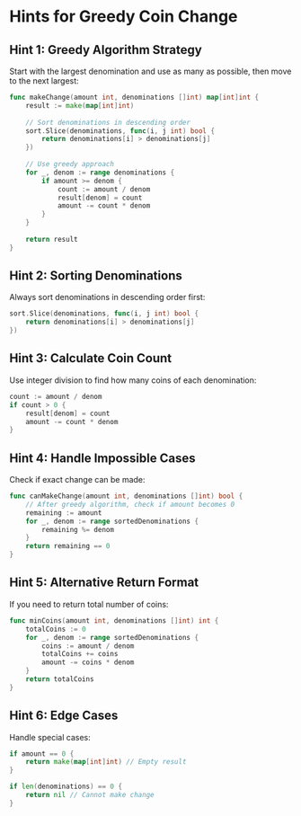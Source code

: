 # Hints for Greedy Coin Change

## Hint 1: Greedy Algorithm Strategy
Start with the largest denomination and use as many as possible, then move to the next largest:
```go
func makeChange(amount int, denominations []int) map[int]int {
    result := make(map[int]int)
    
    // Sort denominations in descending order
    sort.Slice(denominations, func(i, j int) bool {
        return denominations[i] > denominations[j]
    })
    
    // Use greedy approach
    for _, denom := range denominations {
        if amount >= denom {
            count := amount / denom
            result[denom] = count
            amount -= count * denom
        }
    }
    
    return result
}
```

## Hint 2: Sorting Denominations
Always sort denominations in descending order first:
```go
sort.Slice(denominations, func(i, j int) bool {
    return denominations[i] > denominations[j]
})
```

## Hint 3: Calculate Coin Count
Use integer division to find how many coins of each denomination:
```go
count := amount / denom
if count > 0 {
    result[denom] = count
    amount -= count * denom
}
```

## Hint 4: Handle Impossible Cases
Check if exact change can be made:
```go
func canMakeChange(amount int, denominations []int) bool {
    // After greedy algorithm, check if amount becomes 0
    remaining := amount
    for _, denom := range sortedDenominations {
        remaining %= denom
    }
    return remaining == 0
}
```

## Hint 5: Alternative Return Format
If you need to return total number of coins:
```go
func minCoins(amount int, denominations []int) int {
    totalCoins := 0
    for _, denom := range sortedDenominations {
        coins := amount / denom
        totalCoins += coins
        amount -= coins * denom
    }
    return totalCoins
}
```

## Hint 6: Edge Cases
Handle special cases:
```go
if amount == 0 {
    return make(map[int]int) // Empty result
}

if len(denominations) == 0 {
    return nil // Cannot make change
}
``` 